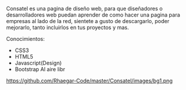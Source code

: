 Consatel es una pagina de diseño web, para que diseñadores o desarrolladores web puedan aprender de como hacer una pagina para empresas al lado de la red, sientete a gusto de descargarlo, poder mejorarlo, tanto incluirlos en tus proyectos y mas.

Conocimientos:
- CSS3
- HTML5
- Javascript(Design)
- Bootstrap
Al aire libr

https://github.com/Rhaegar-Code/master/Consatel/images/bg1.png
